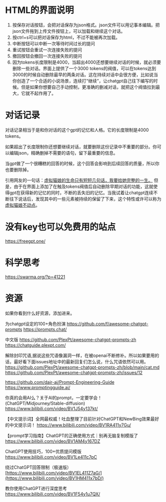 # HTML的界面说明

1. 按保存对话按钮，会把对话保存为json格式。json文件可以用记事本编辑。把json文件拖到上传文件按钮上，可以加载和继续这个对话。
2. 按ctrl+s可以把对话保存为html，不过不能被再次加载。
3. 中断按钮可以中断一次等待时间过长的提问
4. 重试按钮会重试一次连接失败的提问
5. 撤回按钮会撤回一次连接失败的提问
6. 因为tokens长度限制是4000，当超出4000还想要继续对话的时候，就必须要删除一些对话。界面上提供了一个3000 tokens的阀值，可以在tokens达到3000的时候自动删除最早的两条对话。这在持续对话中会很方便，比如说当你创造了一个合适的小说场景，连续打“继续”，让chatgpt自己往下编写的时候。但是如果你想要自己手动控制，更准确的删减对话，就把这个阀值拉到最大，它就不起作用了。


# 对话记录

对话记录相当于是和你对话的这个gpt的记忆和人格。它的长度限制是4000 tokens。

如果超出了长度限制你还想要继续对话，就要删除这份记录中不重要的部分。你可以编辑json，精确删掉不需要的语句，留下最重要的信息。

当gpt做了一个很糟糕的回答的时候，这个回答会影响到后续回答的质量，所以你也要删除掉。

引用网友的一句话：[虚拟猫娘的生命只有短短几句话，我要给她完整的一生。](https://github.com/PlexPt/awesome-chatgpt-prompts-zh/issues/12#issuecomment-1480116067) 但是，由于在界面上添加了在触及tokens阀值后自动删除早期对话的功能，这就使得gpt在获得新的记忆的同时，不断的丢失旧的记忆。当我试着让chatgpt连续不断往下说话后，发现其中的一些元素被持续的保留了下来，这个特性或许可以称为[虚拟猫娘不动点](https://zh.wikipedia.org/wiki/%E4%B8%8D%E5%8A%A8%E7%82%B9%E7%BB%84%E5%90%88%E5%AD%90)。

# 没有key也可以免费用的站点

https://freegpt.one/

# 科学思考

https://swarma.org/?p=41221

# 资源

如果你看到什么好资源，添加进来。


为chatgpt设定的100+角色扮演 
https://github.com/f/awesome-chatgpt-prompts 
https://prompts.chat/

中文版
https://github.com/PlexPt/awesome-chatgpt-prompts-zh
https://chatguide.plexpt.com/

解除封印咒语,据说这些咒语像漏洞一样，在被openai不断修补。所以如果要用的话，最好看下面issues地址中的最新回复们怎么说，什么咒语依然可以用。
https://github.com/PlexPt/awesome-chatgpt-prompts-zh/blob/main/cat.md
https://github.com/PlexPt/awesome-chatgpt-prompts-zh/issues/12


https://github.com/dair-ai/Prompt-Engineering-Guide 
https://www.promptingguide.ai/

你真的会用AI么？关于AI的prompt，一定要学会！(ChatGPT/Midjourney/Stable-diffusion) https://www.bilibili.com/video/BV1J54y137kt/

【中文提示词】全网最权威！吐血整理了目前针对ChatGPT和NewBing效果最好的中文提示词！ https://www.bilibili.com/video/BV1RA411y7Gu/

【prompt学习指南】ChatGPT的正确使用方式｜别再无脑复制模版了 https://www.bilibili.com/video/BV1AM4y167DZ

ChatGPT使用技巧，100+优质提问模版 https://www.bilibili.com/video/BV1Le411c7pC

绕过ChatGPT回答限制（极速版） [https://www.bilibili.com/video/BV1EL411Z7aG/](https://www.bilibili.com/video/BV1HM411x7bD/)

教你使用ChatGPT进行深度思考  https://www.bilibili.com/video/BV1F54y1u7QX/


